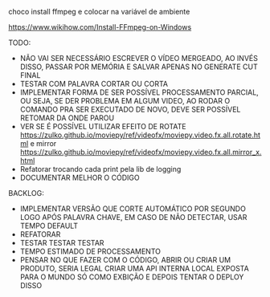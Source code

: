 choco install ffmpeg e colocar na variável de ambiente

https://www.wikihow.com/Install-FFmpeg-on-Windows


TODO: 


- NÃO VAI SER NECESSÁRIO ESCREVER O VÍDEO MERGEADO, AO INVÉS DISSO, PASSAR POR MEMÓRIA E SALVAR APENAS NO GENERATE CUT FINAL
- TESTAR COM PALAVRA CORTAR OU CORTA 
- IMPLEMENTAR FORMA DE SER POSSÍVEL PROCESSAMENTO PARCIAL, OU SEJA, SE DER PROBLEMA EM ALGUM VIDEO, AO RODAR O COMANDO PRA SER EXECUTADO DE NOVO, DEVE SER POSSÍVEL RETOMAR DA ONDE PAROU
- VER SE É POSSÍVEL UTILIZAR EFEITO DE ROTATE https://zulko.github.io/moviepy/ref/videofx/moviepy.video.fx.all.rotate.html e mirror https://zulko.github.io/moviepy/ref/videofx/moviepy.video.fx.all.mirror_x.html
- Refatorar trocando cada print pela lib de logging
- DOCUMENTAR MELHOR O CÓDIGO


BACKLOG:

- IMPLEMENTAR VERSÃO QUE CORTE AUTOMÁTICO POR SEGUNDO LOGO APÓS PALAVRA CHAVE, EM CASO DE NÃO DETECTAR, USAR TEMPO DEFAULT
- REFATORAR
- TESTAR TESTAR TESTAR
- TEMPO ESTIMADO DE PROCESSAMENTO
- PENSAR NO QUE FAZER COM O CÓDIGO, ABRIR OU CRIAR UM PRODUTO, SERIA LEGAL CRIAR UMA API INTERNA LOCAL EXPOSTA PARA O MUNDO SÓ COMO EXBIÇÃO E DEPOIS TENTAR O DEPLOY DISSO